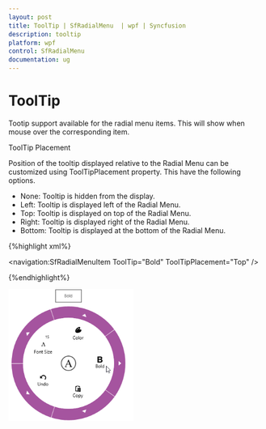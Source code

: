 ```yaml
---
layout: post
title: ToolTip | SfRadialMenu  | wpf | Syncfusion
description: tooltip 
platform: wpf
control: SfRadialMenu 
documentation: ug
---
```


# ToolTip

Tootip support available for the radial menu items. This will show when mouse over the corresponding item. 

ToolTip Placement

Position of the tooltip displayed relative to the Radial Menu can be customized using ToolTipPlacement property. This have the following options.

* None: Tooltip is hidden from the display.
* Left: Tooltip is displayed left of the Radial Menu. 
* Top: Tooltip is displayed on top of the Radial Menu.
* Right: Tooltip is displayed right of the Radial Menu.
* Bottom: Tooltip is displayed at the bottom of the Radial Menu.

{%highlight xml%}



<navigation:SfRadialMenuItem  ToolTip="Bold" ToolTipPlacement="Top"  />

{%endhighlight%}

![](Concepts_images/Concepts_img6.png)



